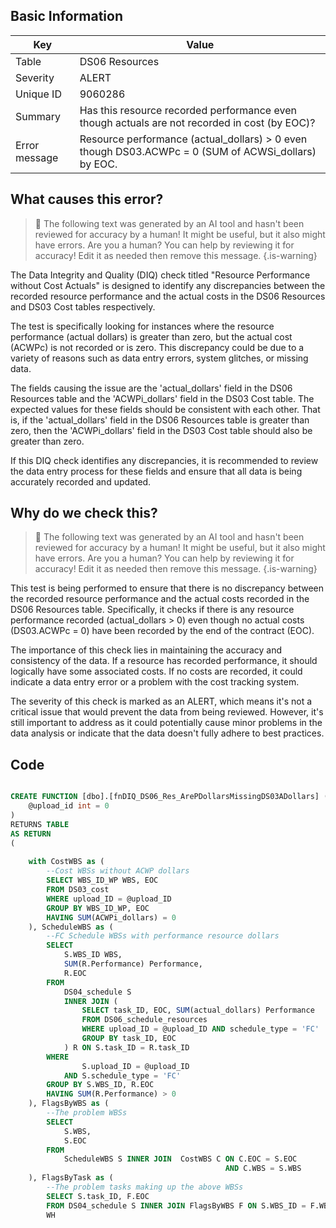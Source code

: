 ## Basic Information
| Key         | Value          |
|-------------|----------------|
| Table       | DS06 Resources |
| Severity    | ALERT |
| Unique ID   | 9060286   |
| Summary     | Has this resource recorded performance even though actuals are not recorded in cost (by EOC)? |
| Error message | Resource performance (actual_dollars) > 0 even though DS03.ACWPc = 0 (SUM of ACWSi_dollars) by EOC. |

## What causes this error?

> :robot: The following text was generated by an AI tool and hasn't been reviewed for accuracy by a human! It might be useful, but it also might have errors. Are you a human? You can help by reviewing it for accuracy! Edit it as needed then remove this message.
{.is-warning}

The Data Integrity and Quality (DIQ) check titled "Resource Performance without Cost Actuals" is designed to identify any discrepancies between the recorded resource performance and the actual costs in the DS06 Resources and DS03 Cost tables respectively. 

The test is specifically looking for instances where the resource performance (actual dollars) is greater than zero, but the actual cost (ACWPc) is not recorded or is zero. This discrepancy could be due to a variety of reasons such as data entry errors, system glitches, or missing data.

The fields causing the issue are the 'actual_dollars' field in the DS06 Resources table and the 'ACWPi_dollars' field in the DS03 Cost table. The expected values for these fields should be consistent with each other. That is, if the 'actual_dollars' field in the DS06 Resources table is greater than zero, then the 'ACWPi_dollars' field in the DS03 Cost table should also be greater than zero.

If this DIQ check identifies any discrepancies, it is recommended to review the data entry process for these fields and ensure that all data is being accurately recorded and updated.
## Why do we check this?

> :robot: The following text was generated by an AI tool and hasn't been reviewed for accuracy by a human! It might be useful, but it also might have errors. Are you a human? You can help by reviewing it for accuracy! Edit it as needed then remove this message.
{.is-warning}

This test is being performed to ensure that there is no discrepancy between the recorded resource performance and the actual costs recorded in the DS06 Resources table. Specifically, it checks if there is any resource performance recorded (actual_dollars > 0) even though no actual costs (DS03.ACWPc = 0) have been recorded by the end of the contract (EOC). 

The importance of this check lies in maintaining the accuracy and consistency of the data. If a resource has recorded performance, it should logically have some associated costs. If no costs are recorded, it could indicate a data entry error or a problem with the cost tracking system. 

The severity of this check is marked as an ALERT, which means it's not a critical issue that would prevent the data from being reviewed. However, it's still important to address as it could potentially cause minor problems in the data analysis or indicate that the data doesn't fully adhere to best practices.
## Code

```sql

CREATE FUNCTION [dbo].[fnDIQ_DS06_Res_ArePDollarsMissingDS03ADollars] (
	@upload_id int = 0
)
RETURNS TABLE
AS RETURN
(
	
	with CostWBS as (
		--Cost WBSs without ACWP dollars
		SELECT WBS_ID_WP WBS, EOC
		FROM DS03_cost
		WHERE upload_ID = @upload_ID
		GROUP BY WBS_ID_WP, EOC
		HAVING SUM(ACWPi_dollars) = 0
	), ScheduleWBS as (
		--FC Schedule WBSs with performance resource dollars
		SELECT
			S.WBS_ID WBS,
			SUM(R.Performance) Performance,
			R.EOC
		FROM 
			DS04_schedule S 
			INNER JOIN (
				SELECT task_ID, EOC, SUM(actual_dollars) Performance 
				FROM DS06_schedule_resources 
				WHERE upload_ID = @upload_ID AND schedule_type = 'FC' 
				GROUP BY task_ID, EOC
			) R ON S.task_ID = R.task_ID
		WHERE
				S.upload_ID = @upload_ID 
			AND S.schedule_type = 'FC'
		GROUP BY S.WBS_ID, R.EOC
		HAVING SUM(R.Performance) > 0
	), FlagsByWBS as (
		--The problem WBSs
		SELECT
			S.WBS,
			S.EOC
		FROM
			ScheduleWBS S INNER JOIN  CostWBS C ON C.EOC = S.EOC
												AND C.WBS = S.WBS
	), FlagsByTask as (
		--The problem tasks making up the above WBSs
		SELECT S.task_ID, F.EOC
		FROM DS04_schedule S INNER JOIN FlagsByWBS F ON S.WBS_ID = F.WBS
		WH
```
